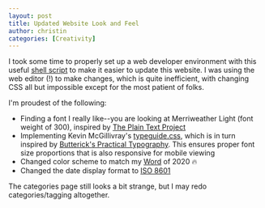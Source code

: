 ```yaml
---
layout: post
title: Updated Website Look and Feel
author: christin
categories: [Creativity]
---
```


I took some time to properly set up a web developer environment with this useful [shell script](https://github.com/monfresh/laptop) to make it easier to update this website. I was using the web editor (!) to make changes, which is quite inefficient, with changing CSS all but impossible except for the most patient of folks.

I'm proudest of the following:
- Finding a font I really like--you are looking at Merriweather Light (font weight of 300), inspired by [The Plain Text Project](https://plaintextproject.online/)
- Implementing Kevin McGillivray's [typeguide.css](https://github.com/kmcgillivray/typeguide.css), which is in turn inspired by [Butterick's Practical Typography](https://practicaltypography.com). This ensures proper font size proportions that is also responsive for mobile viewing
- Changed color scheme to match my [Word](https://christinchong.com/word) of 2020 🔥
- Changed the date display format to [ISO 8601](https://xkcd.com/1179)

The categories page still looks a bit strange, but I may redo categories/tagging altogether.